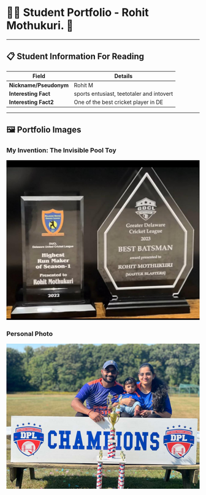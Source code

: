 # 👨‍🎓 Student Portfolio - Rohit Mothukuri. 🏏

---

## 📋 Student Information For Reading

| **Field** | **Details** |
|-----------|-------------|
| **Nickname/Pseudonym** | Rohit M|
| **Interesting Fact** | sports entusiast, teetotaler and intovert |
| **Interesting Fact2** | One of the best cricket player in DE |

---

## 🖼️ Portfolio Images

### My Invention: The Invisible Pool Toy
![Memo](Photo1.jpeg)

### Personal Photo
![Beautiful family](Photo2.jpeg)


